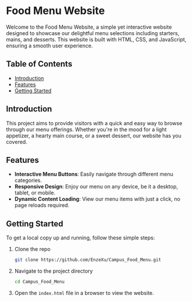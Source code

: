 
# Food Menu Website

Welcome to the Food Menu Website, a simple yet interactive website designed to showcase our delightful menu selections including starters, mains, and desserts. This website is built with HTML, CSS, and JavaScript, ensuring a smooth user experience.

## Table of Contents

- [Introduction](#introduction)
- [Features](#features)
- [Getting Started](#getting-started)
<!-- - [Usage](#usage)
- [Contributing](#contributing)
- [Credits](#credits)
- [License](#license) -->

## Introduction

This project aims to provide visitors with a quick and easy way to browse through our menu offerings. Whether you're in the mood for a light appetizer, a hearty main course, or a sweet dessert, our website has you covered.

## Features

- **Interactive Menu Buttons**: Easily navigate through different menu categories.
- **Responsive Design**: Enjoy our menu on any device, be it a desktop, tablet, or mobile.
- **Dynamic Content Loading**: View our menu items with just a click, no page reloads required.

## Getting Started

To get a local copy up and running, follow these simple steps:

1. Clone the repo
   ```sh
   git clone https://github.com/EnzeXu/Campus_Food_Menu.git
   ```
2. Navigate to the project directory
   ```sh
   cd Campus_Food_Menu
   ```
3. Open the `index.html` file in a browser to view the website.

<!-- ## Usage

To use the website, simply click on the category buttons (`Starters`, `Mains`, `Desserts`) to display the items within that category. The website is designed to be intuitive and easy to navigate.

## Contributing

Contributions are what make the open-source community such an amazing place to learn, inspire, and create. Any contributions you make are **greatly appreciated**.

1. Fork the Project
2. Create your Feature Branch (`git checkout -b feature/AmazingFeature`)
3. Commit your Changes (`git commit -m 'Add some AmazingFeature'`)
4. Push to the Branch (`git push origin feature/AmazingFeature`)
5. Open a Pull Request

## Credits

This project uses the following open source packages:

- [Font Awesome](https://fontawesome.com/)
- [Google Fonts](https://fonts.google.com/)

## License

Distributed under the MIT License. See `LICENSE` for more information. -->
